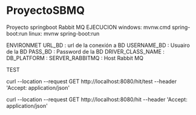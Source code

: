 # ProyectoSBMQ
Proyecto springboot Rabbit MQ 
EJECUCION
windows:
  mvnw.cmd spring-boot:run
linux:
  mvnw spring-boot:run

ENVIRONMET
  URL_BD : url de la conexión a BD
  USERNAME_BD : Usuairo de la BD
  PASS_BD : Password de la BD
  DRIVER_CLASS_NAME :  
  DB_PLATFORM : 
  SERVER_RABBITMQ : Host Rabbit MQ
  
TEST

 curl --location --request GET http://localhost:8080/hit/test --header 'Accept: application/json'

 curl --location --request GET http://localhost:8080/hit --header 'Accept: application/json'